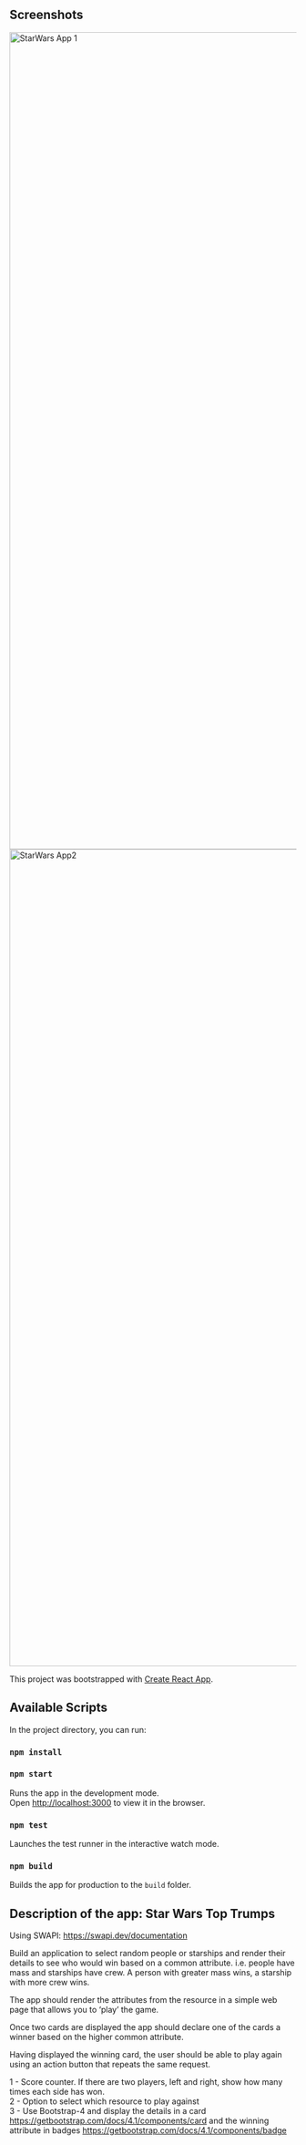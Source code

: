 ## Screenshots

<img width="1434" alt="StarWars App 1" src="https://user-images.githubusercontent.com/4697967/153756729-0aae13d6-f640-452d-8af2-db573913bd7a.png">


<img width="1434" alt="StarWars App2" src="https://user-images.githubusercontent.com/4697967/153756742-4b9d1473-66f6-4de9-afe2-feab5776db9b.png">


This project was bootstrapped with [Create React App](https://github.com/facebook/create-react-app).

## Available Scripts

In the project directory, you can run:

### `npm install`

### `npm start`

Runs the app in the development mode.<br />
Open [http://localhost:3000](http://localhost:3000) to view it in the browser.

### `npm test`

Launches the test runner in the interactive watch mode.<br />

### `npm build`

Builds the app for production to the `build` folder.<br />

## Description of the app: Star Wars Top Trumps

Using SWAPI: https://swapi.dev/documentation

Build an application to select random people or starships and render their details to see who would win based on a common attribute.
i.e. people have mass and starships have crew. A person with greater mass wins, a starship with more crew wins.

The app should render the attributes from the resource in a simple web page that allows you to ‘play’ the game.

Once two cards are displayed the app should declare one of the cards a winner based on the higher common attribute.

Having displayed the winning card, the user should be able to play again using an action button that repeats the same request.

1 - Score counter. If there are two players, left and right, show how many times each side has won.<br />
2 - Option to select which resource to play against<br />
3 - Use Bootstrap-4 and display the details in a card https://getbootstrap.com/docs/4.1/components/card and the winning attribute in badges https://getbootstrap.com/docs/4.1/components/badge
